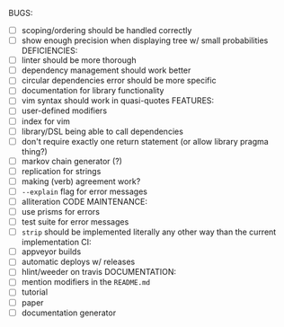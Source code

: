 BUGS:
  - [ ] scoping/ordering should be handled correctly
  - [ ] show enough precision when displaying tree w/ small probabilities
DEFICIENCIES:
  - [ ] linter should be more thorough
  - [ ] dependency management should work better
  - [ ] circular dependencies error should be more specific
  - [ ] documentation for library functionality
  - [ ] vim syntax should work in quasi-quotes
FEATURES:
  - [ ] user-defined modifiers
  - [ ] index for vim
  - [ ] library/DSL being able to call dependencies
  - [ ] don't require exactly one return statement (or allow library pragma
    thing?)
  - [ ] markov chain generator (?)
  - [ ] replication for strings
  - [ ] making (verb) agreement work?
  - [ ] `--explain` flag for error messages
  - [ ] alliteration
CODE MAINTENANCE:
  - [ ] use prisms for errors
  - [ ] test suite for error messages
  - [ ] `strip` should be implemented literally any other way than the current
    implementation
CI:
  - [ ] appveyor builds
  - [ ] automatic deploys w/ releases
  - [ ] hlint/weeder on travis
DOCUMENTATION:
  - [ ] mention modifiers in the `README.md`
  - [ ] tutorial
  - [ ] paper
  - [ ] documentation generator
